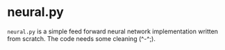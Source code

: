 # neural.py

`neural.py` is a simple feed forward neural network implementation written from scratch. The code needs some cleaning (^-^;).
